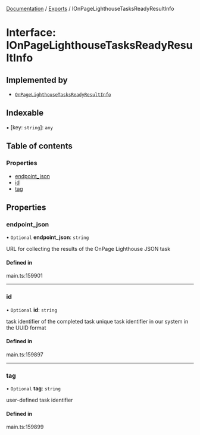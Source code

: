 [Documentation](../README.md) / [Exports](../modules.md) / IOnPageLighthouseTasksReadyResultInfo

# Interface: IOnPageLighthouseTasksReadyResultInfo

## Implemented by

- [`OnPageLighthouseTasksReadyResultInfo`](../classes/OnPageLighthouseTasksReadyResultInfo.md)

## Indexable

▪ [key: `string`]: `any`

## Table of contents

### Properties

- [endpoint\_json](IOnPageLighthouseTasksReadyResultInfo.md#endpoint_json)
- [id](IOnPageLighthouseTasksReadyResultInfo.md#id)
- [tag](IOnPageLighthouseTasksReadyResultInfo.md#tag)

## Properties

### endpoint\_json

• `Optional` **endpoint\_json**: `string`

URL for collecting the results of the OnPage Lighthouse JSON task

#### Defined in

main.ts:159901

___

### id

• `Optional` **id**: `string`

task identifier of the completed task
unique task identifier in our system in the UUID format

#### Defined in

main.ts:159897

___

### tag

• `Optional` **tag**: `string`

user-defined task identifier

#### Defined in

main.ts:159899

